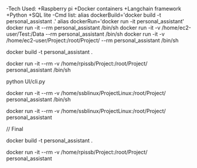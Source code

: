 -Tech Used:
	+Raspberry pi
	+Docker containers
	+Langchain framework
	+Python
	+SQL lite
-Cmd list:
	alias dockerBuild='docker build -t personal_assistant .'
	alias dockerRun='docker run -it personal_assistant'
	docker run -it --rm personal_assistant /bin/sh
	docker run -it -v /home/ec2-user/Test:/Data --rm personal_assistant /bin/sh
	docker run -it -v /home/ec2-user/Project:/root/Project/ --rm personal_assistant /bin/sh

docker build -t personal_assistant .

docker run -it --rm -v /home/rpissb/Project:/root/Project/ personal_assistant /bin/sh 

python UI/cli.py

docker run -it --rm -v /home/ssblinux/ProjectLinux:/root/Project/ personal_assistant /bin/sh 

docker run -it --rm -v /home/ssblinux/ProjectLinux:/root/Project/ personal_assistant

// Final

docker build -t personal_assistant .

docker run -it --rm -v /home/rpissb/Project:/root/Project/ personal_assistant